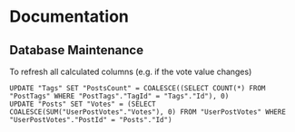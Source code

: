 # Documentation

## Database Maintenance

To refresh all calculated columns (e.g. if the vote value changes)

```
UPDATE "Tags" SET "PostsCount" = COALESCE((SELECT COUNT(*) FROM "PostTags" WHERE "PostTags"."TagId" = "Tags"."Id"), 0)
UPDATE "Posts" SET "Votes" = (SELECT COALESCE(SUM("UserPostVotes"."Votes"), 0) FROM "UserPostVotes" WHERE "UserPostVotes"."PostId" = "Posts"."Id")
```
